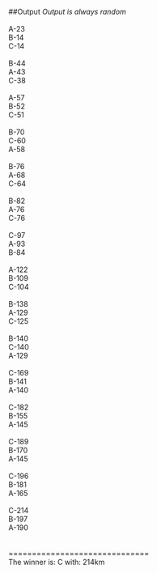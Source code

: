 ##Output*Output is always random*</br></br>A-23 </br>B-14</br>C-14</br></br>B-44</br>A-43</br>C-38</br></br>A-57</br>B-52</br>C-51</br></br>B-70</br>C-60</br>A-58</br></br>B-76</br>A-68</br>C-64</br></br>B-82</br>A-76</br>C-76</br></br>C-97</br>A-93</br>B-84</br></br>A-122</br>B-109</br>C-104</br></br>B-138</br>A-129</br>C-125</br></br>B-140</br>C-140</br>A-129</br></br>C-169</br>B-141</br>A-140</br></br>C-182</br>B-155</br>A-145</br></br>C-189</br>B-170</br>A-145</br></br>C-196</br>B-181</br>A-165</br></br>C-214</br>B-197</br>A-190</br></br></br>==============================</br>The winner is: C with: 214km</br>